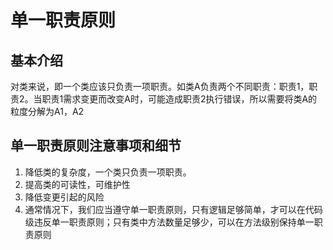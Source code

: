 # 单一职责原则
## 基本介绍
对类来说，即一个类应该只负责一项职责。如类A负责两个不同职责：职责1，职责2。当职责1需求变更而改变A时，可能造成职责2执行错误，所以需要将类A的粒度分解为A1，A2

## 单一职责原则注意事项和细节
1. 降低类的复杂度，一个类只负责一项职责。 
2. 提高类的可读性，可维护性 
3. 降低变更引起的风险 
4. 通常情况下，我们应当遵守单一职责原则，只有逻辑足够简单，才可以在代码级违反单一职责原则；只有类中方法数量足够少，可以在方法级别保持单一职责原则